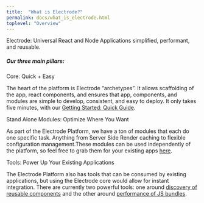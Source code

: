 ```yaml
---
title:  "What is Electrode?"
permalink: docs/what_is_electrode.html
toplevel: "Overview"
---
```


<p class="why-electrode-text">
  Electrode: Universal React and Node Applications simplified, performant, and reusable.
</p>

<h5 class="p-header">
  Our three main pillars:
</h5>

<p class="overview-header">Core: Quick + Easy</p>
<p class="overview-text">The heart of the platform is Electrode “archetypes”. It allows scaffolding of the app, react components, and ensures that app, components, and modules are simple to develop, consistent, and easy to deploy. It only takes five minutes, with our <a href="#" class="doc-link">Getting Started: Quick Guide</a>.</p>

<p class="overview-header">Stand Alone Modules: Optimize Where You Want</p>
<p class="overview-text">As part of the Electrode Platform, we have a ton of modules that each do one specific task. Anything from Server Side Render caching to flexible configuration management.These modules can be used independently of the platform, so feel free to grab them for your existing apps <a href="#" class="doc-link">here</a>.</p>

<p class="overview-header">Tools: Power Up Your Existing Applications</p>
<p class="overview-text">The Electrode Platform also has tools that can be consumed by existing applications, but using the Electrode core would allow for instant integration. There are currently two powerful tools: one around <a href="#" class="doc-link">discovery of reusable components</a> and the other around <a href="#" class="doc-link">performance of JS bundles</a>.</p>
